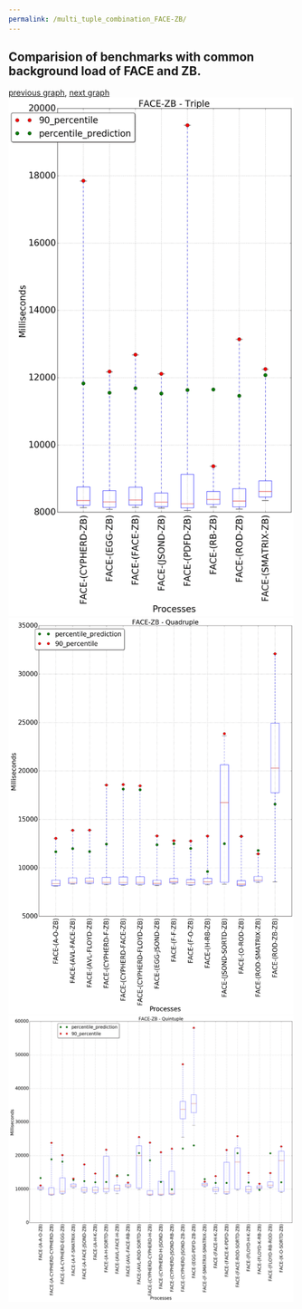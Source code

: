 ```yaml
---
permalink: /multi_tuple_combination_FACE-ZB/
---
```



## Comparision of benchmarks with common background load of FACE and ZB.

[previous graph](../multi_tuple_combination_FACE-SORTD/), [next graph](../multi_tuple_combination_FLOYD-AVL/)
![graph figure](./images/triple/FACE/FACE-ZB_box.png)![graph figure](./images/quadruple/FACE/FACE-ZB_box.png)![graph figure](./images/quintuple/FACE/FACE-ZB_box.png)